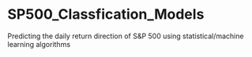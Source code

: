 # SP500_Classfication_Models
Predicting the daily return direction of S&amp;P 500 using statistical/machine learning algorithms
